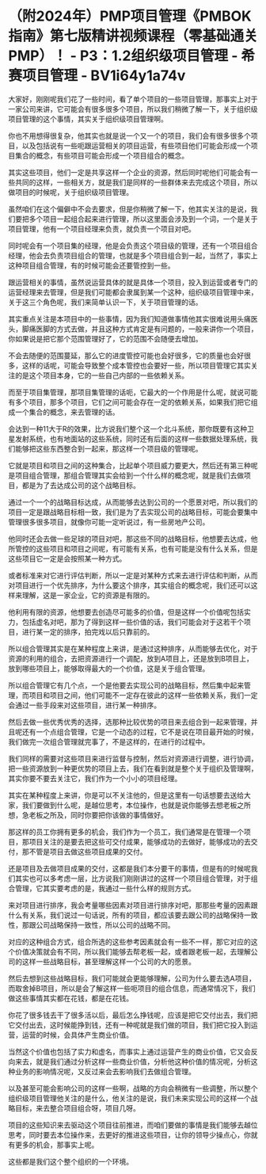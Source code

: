 # （附2024年）PMP项目管理《PMBOK指南》第七版精讲视频课程（零基础通关PMP）！ - P3：1.2组织级项目管理 - 希赛项目管理 - BV1i64y1a74v

大家好，刚刚呢我们花了一些时间，看了单个项目的一些项目管理，那事实上对于一家公司来讲，它可能会有很多很多个项目，所以我们稍微了解一下，关于组织级项目管理的这个事情，其实关于组织级项目管理啊。

你也不用想得很复杂，他其实也就是说一个又一个的项目，我们会有很多很多个项目，以及包括说有一些呃跟运营相关的项目运营，有些项目他们可能会形成一个项目集合的概念，有些项目可能会形成一个项目组合的概念。

其实这些项目，他们一定是共享这样一个企业的资源，然后同时呢他们可能会有一些共同的这样，一些相关方，就是我们是同样的一些群体来去完成这个项目，所以做项目的时候呢，关于组织级项目管理。

虽然咱们在这个偏僻中不会去要求，但是你稍微了解一下，他其实关注的是说，我们要把多个项目一起组合起来进行管理，所以这里面会涉及到一个词，一个是关于项目管理，他有一个项目经理来负责，就负责一个项目对吧。

同时呢会有一个项目集的经理，他是会负责这个项目级的管理，还有一个项目组合经理，他会去负责项目组合的管理，也就是多个项目组合到一起，当然了，事实上这种项目组合管理，有的时候可能会还要管控到一些。

跟运营相关的事情，虽然说运营具体的就是具体一个项目，投入到运营或者专门的运营经理来去管理，但是我们可能都会隶属到某一个这种，组织级项目管理中来，关于这三个角色呢，我们来简单认识一下，关于项目管理的话。

其实重点关注是本项目中的一些事情，因为我们知道做事情他其实很难说用头痛医头，脚痛医脚的方式去做，并且这种方式肯定是有问题的，一般来讲你一个项目，你如果说是把它那个范围管理好了，它的范围不会随便去增加。

不会去随便的范围蔓延，那么它的进度管控可能也会好很多，它的质量也会好很多，这样的话呢，可能会导致整个成本管控也会要好一些，所以项目管理它其实关注的是这个项目本身，它的一些自己内部的一些依赖关系。

而至于项目集管理，那项目集管理的话呃，它最大的一个作用是什么呢，就说可能有多个项目，那多个项目，它们之间可能会存在一定的依赖关系，如果我们把它组成一个集合的概念，来去管理的话。

会达到一种11大于R的效果，比方说我们整个这一个北斗系统，那你既要有这种卫星发射系统，也有地面站的这些系统，同时还有后面的这样一些数据处理系统，我们能够把这些东西整合到一起来，那这样一个项目级的管理呢。

它就是项目和项目之间的这种集合，比起单个项目威力要更大，然后还有第三种呢是项目组合管理，那组合管理其实会给到一个什么样的概念呢，就是我们去做项目，都是为了去达成公司的这个战略目标。

通过一个一个的战略目标达成，从而能够去达到公司的一个愿景对吧，所以我们的项目一定是跟战略目标相一致，我们是为了去实现公司的战略目标，可能会要集中管理很多很多项目，就像你可能一定听说过，有一些房地产公司。

他同时还会去做一些足球的项目对吧，那这些不同的战略目标，他想要去达成，他所管控的这些项目和项目之间呢，有可能有关系，也有可能是没有什么关系，但是这些项目它一定是会按照某一种方式。

或者标准来对它进行评估判断，所以一定是对某种方式来去进行评估和判断，从而对项目进行一个优先排序，为什么要这个排序，其实组合的概念呢，我们还可以这样来理解，这是一家企业，它的资源是有限的。

他利用有限的资源，他想要去创造尽可能多的价值，但是这样一个价值呢包括实力，包括虚名对吧，那为了得到这样一些价值的话，我们可能会对于这若干个项目，进行某一定的排序，拍完戏以后只靠前的。

所以组合管理其实是在某种程度上来讲，是通过这种排序，从而能够去优化，对于资源的利用的组合，去把资源进行一个调配，放到A项目上，还是放到B项目上，放到哪些项目上，能够取得最大的一个价值，这是关于组合管理。

所以组合管理它有几个点，一个是他要去实现公司的战略目标，然后集中起来管理，而项目和项目之间，他们可能不一定存在彼此的这样一些依赖关系，我们一定会通过一些手段来对这些项目，进行某一种排序。

然后去做一些优秀优秀的选择，选那种比较优势的项目来去组合到一起来管理，并且呢还有一个点组合管理，它是一个动态的过程，它不是说在项目最开始的时候，我们做完一次组合管理就完事了，不是这样的，在进行的过程中。

我们同样的需要对这些项目来进行监督与控制，然后对资源进行调整，进行协调，把一些资源放到一种更优势的项目上去，我们在看到就是整个关于组织及管理啊，其实你要不要去关注它，我们作为一个小小的项目经理。

其实在某种程度上来讲，你是可以不关注他的，但是这里有一句话想要去送给大家，我们要做到什么呢，是越位思考，本位操作，也就是说你能够去想老板之所想，急老板之所及，同时你要把你该做的事情做好。

那这样的员工你拥有更多的机会，我们作为一个员工，我们通常是在管理一个项目，那项目关注的是要去把这些可交付成果，能够成功的去做好，能够成功的去交付，那不管是项目去做这些项目成果的交付。

还是项目及去做项目成果的交付，这都是我们本分要干的事情，但是有的时候呢我们其实也可以多考虑一层，比方说我们刚刚讲过的这样一个项目组合管理，对于组合管理，它其实要考虑的是，我通过一些什么样的规则方式。

来对项目进行排序，我会考量哪些因素对项目进行排序对吧，那那些考量的因素跟什么有关系，我们说过一句话说，所有的项目，都应该要去跟公司的战略保持一致性，那跟公司战略保持一致性，所以公司的战略不同。

对应的这种组合方式，组合所选的这些参考因素就会有一些不一样，那它对应的这个价值决策就会有不同，所以我们能够去帮老板一起，或者跟老板一起，去理解公司的这样一些战略目标，甚至理解这样一个公司的大的愿景。

然后去想到这些战略目标，我们可能就会更能够理解，公司为什么要去选A项目，而取舍掉B项目，所以是会了解这样一些呃项目的组合信息，而通常情况下，我们做这些事情其实都在花钱，都是在花钱。

你花了很多钱去干了很多活以后，最后怎么挣钱呢，应该是把它交付出去，我们把它交付出去，这时候能挣到钱，还有一种呢就是我们做的项目，我们把它投入到运营，运营的时候，会具体产生商业价值。

当然这个价值也包括了实力和虚名，而事实上通过运营产生的商业价值，它又会反向来去，就是我们通过分析这样一些商业价值，分析他这种价值的情况呢，分析这种业务的影响情况呢，又反过来会去影响我们去做组合管理。

以及甚至可能会影响公司的这样一些啊，战略的方向会稍微有一些调整，所以整个组织级项目管理他关注的是什么，他关注的是说，我们未来实现公司的这样一个战略目标，来去整合项目组合呀，项目几呀。

项目的这些知识来去驱动这个项目往前推进，而咱们要做的事情是我们能够去越位思考，同时要去本位操作来，去更好的推进这些项目，让你的领导少操点心，你就有更多的机会，那事实上呢。

这些都是我们这个整个组织的一个环境。